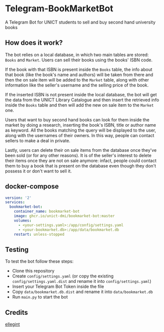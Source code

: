 # Telegram-BookMarketBot
A Telegram Bot for UNICT students to sell and buy second hand university books

## How does it work?
The bot relies on a local database, in which two main tables are stored: `Books` and `Market`. Users can sell their books using the books' ISBN code.

If the book with that ISBN is present inside the `Books` table, the info about that book (like the book's name and authors) will be taken from there and then the on sale item will be added to the `Market` table, along with other information like the seller's username and the selling price of the book.

If the inserted ISBN is not present inside the local database, the bot will get the data from the UNICT Library Catalogue and then insert the retrieved info inside the `Books` table and then will add the new on sale item to the `Market` one.

Users that want to buy second hand books can look for them inside the market by doing a research, inserting the book's ISBN, title or author name as keyword. All the books matching the query will be displayed to the user, along with the usernames of their owners. In this way, people can contact sellers to make a deal in private.

Lastly, users can delete their on sale items from the database once they've been sold (or for any other reasons). It is of the seller's interest to delete their items once they are not on sale anymore: infact, people could contact them to buy a book that is present on the database even though they don't possess it or don't want to sell it.

## docker-compose
```yaml
version: '2'
services:
  bookmarket-bot:
    container_name: bookmarket-bot
    image: ghcr.io/unict-dmi/bookmarket-bot:master
    volumes:
      - <your-settings.yaml>:/app/config/settings.yaml
      - <your-bookmarket.db>:/app/data/bookmarket.db
    restart: unless-stopped
```

## Testing
To test the bot follow these steps:
- Clone this repository
- Create `config/settings.yaml` (or copy the existing `config/settings.yaml.dist` and rename it into `config/settings.yaml`)
- Insert your Telegram Bot Token inside the file
- Copy `data/bookmarket.db.dist` and rename it into `data/bookmarket.db`
- Run `main.py` to start the bot

## Credits

[ellegint](https://github.com/ellegint)
